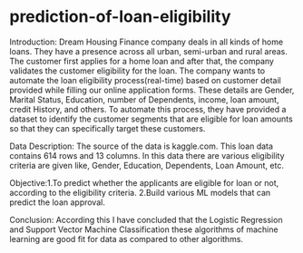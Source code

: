 # prediction-of-loan-eligibility
Introduction: Dream Housing Finance company deals in all kinds of home loans. They have a presence across all urban, semi-urban and rural areas. The customer first applies for a home loan and after that, the company validates the customer eligibility for the loan. The company wants to automate the loan eligibility process(real-time) based on customer detail provided while filling our online application forms. These details are Gender, Marital Status, Education, number of Dependents, income, loan amount, credit History, and others. To automate this process, they have provided a dataset to identify the customer segments that are eligible for loan amounts so that they can specifically target these customers.

Data Description: The source of the data is kaggle.com. This loan data contains 614 rows and 13 columns. In this data there are various eligibility criteria are given like, Gender, Education, Dependents, Loan Amount, etc.

Objective:1.To predict whether the applicants are eligible for loan or not, according to the eligibility criteria. 2.Build various ML models that can predict the loan approval.

Conclusion: According this I have concluded that the Logistic Regression and Support Vector Machine Classification these algorithms of machine learning are good fit for data as compared to other algorithms.

